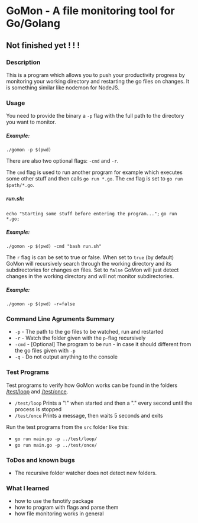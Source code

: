 # GoMon - A file monitoring tool for Go/Golang

## Not finished yet ! ! !

### Description
This is a program which allows you to push your productivity progress by monitoring your working directory and restarting the go files on changes. It is something similar like nodemon for NodeJS.

### Usage


You need to provide the binary a `-p` flag with the full path to the directory you want to monitor.

##### Example:
`./gomon -p $(pwd)`



There are also two optional flags: `-cmd` and `-r`.



The `cmd` flag is used to run another program for example which executes some other stuff and then calls `go run *.go`. The `cmd` flag is set to `go run $path/*.go`.

##### run.sh:
`echo "Starting some stuff before entering the program...";`
`go run *.go;`
##### Example:
`./gomon -p $(pwd) -cmd "bash run.sh"`



The `r` flag is can be set to true or false. When set to `true` (by default) GoMon will recursively search through the working directory and its subdirectories for changes on files. Set to `false` GoMon will just detect changes in the working directory and will not monitor subdirectories.

##### Example:
`./gomon -p $(pwd) -r=false`


### Command Line Agruments Summary

 - `-p` - The path to the go files to be watched, run and restarted
 - `-r` - Watch the folder given with the `p`-flag recursively
 - `-cmd` - [Optional] The program to be run - in case it should different from the go files given with `-p`
 - `-q` - Do not output anything to the console

### Test Programs

Test programs to verify how GoMon works can be found in the folders [/test/loop](/test/loop) and [/test/once](/test/once).

 - `/test/loop` Prints a "!" when started and then a "." every second until the process is stopped
 - `/test/once` Prints a message, then waits 5 seconds and exits

Run the test programs from the `src` folder like this:

 - `go run main.go -p ../test/loop/`
 - `go run main.go -p ../test/once/`


### ToDos and known bugs

 - The recursive folder watcher does not detect new folders.


### What I learned
- how to use the fsnotify package
- how to program with flags and parse them
- how file monitoring works in general
